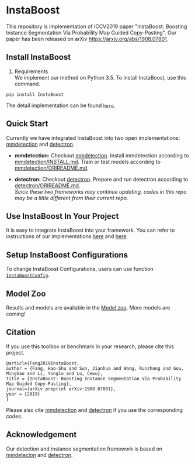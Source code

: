 # InstaBoost

This repository is implementation of ICCV2019 paper "InstaBoost: Boosting Instance Segmentation Via Probability Map Guided Copy-Pasting". Our paper has been released on arXiv https://arxiv.org/abs/1908.07801. 

## Install InstaBoost

1. Requirements  
We implement our method on Python 3.5. To install InstaBoost, use this command. 

```
pip install InstaBoost
```

The detail implementation can be found [`here`](https://github.com/GothicAi/InstaBoost-pypi).

## Quick Start

Currently we have integrated InstaBoost into two open implementations: [mmdetection](https://github.com/open-mmlab/mmdetection) and [detectron](https://github.com/roytseng-tw/Detectron.pytorch).

* **mmdetection:** Checkout [mmdetection](mmdetection). Install mmdetection according to [mmdetection/INSTALL.md](mmdetection/INSTALL.md). Train or test models according to [mmdetection/ORIREADME.md](mmdetection/ORIREADME.md). 

* **detectron:** Checkout [detectron](detectron). Prepare and run detectron according to [detectron/ORIREADME.md](detectron/ORIREADME.md).  
*Since these two frameworks may continue updating, codes in this repo may be a little different from their current repo.*

## Use InstaBoost In Your Project

It is easy to integrate InstaBoost into your framework. You can refer to instructions of our implementations [here](mmdetection#implementation) and [here](mmdetection#implementation).

## Setup InstaBoost Configurations

To change InstaBoost Configurations, users can use function [`InstaBoostConfig`](https://github.com/GothicAi/InstaBoost-pypi#instaboostconfig).

## Model Zoo

Results and models are available in the [Model zoo](MODEL_ZOO.md).  More models are coming!

## Citation

If you use this toolbox or benchmark in your research, please cite this project.

```
@article{Fang2019InstaBoost,
author = {Fang, Hao-Shu and Sun, Jianhua and Wang, Runzhong and Gou, Minghao and Li, Yonglu and Lu, Cewu},
title = {InstaBoost: Boosting Instance Segmentation Via Probability Map Guided Copy-Pasting},
journal={arXiv preprint arXiv:1908.07801},
year = {2019}
}
```
Please also cite [mmdetection](https://github.com/open-mmlab/mmdetection) and [detectron](https://github.com/roytseng-tw/Detectron.pytorch) if you use the corresponding codes.


## Acknowledgement

Our detection and instance segmentation framework is based on [mmdetecion](https://github.com/open-mmlab/mmdetection) and [detectron](https://github.com/roytseng-tw/Detectron.pytorch).
